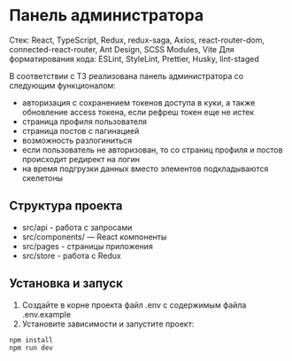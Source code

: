 # Панель администратора

Стек: React, TypeScript, Redux, redux-saga, Axios, react-router-dom, connected-react-router, Ant Design, SCSS Modules, Vite
Для форматирования кода: ESLint, StyleLint, Prettier, Husky, lint-staged

В соответствии с ТЗ реализована панель администратора со следующим функционалом:

- авторизация с сохранением токенов доступа в куки, а также обновление access токена, если рефреш токен еще не истек
- страница профиля пользователя
- страница постов с пагинацией
- возможность разлогиниться
- если пользователь не авторизован, то со страниц профиля и постов происходит редирект на логин
- на время подгрузки данных вместо элементов подкладываются скелетоны

## Структура проекта

- src/api - работа с запросами
- src/components/ — React компоненты
- src/pages - страницы приложения
- src/store - работа с Redux

## Установка и запуск

1. Создайте в корне проекта файл .env с содержимым файла .env.example
2. Установите зависимости и запустите проект:

```
npm install
npm run dev
```
